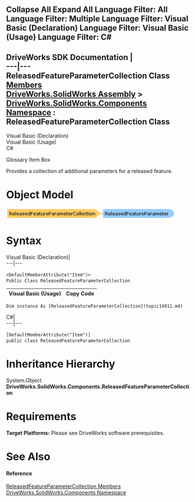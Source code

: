       

 Collapse All Expand All  Language Filter: All  Language Filter: Multiple  Language Filter: Visual Basic (Declaration) Language Filter: Visual Basic (Usage) Language Filter: C#  
---  
DriveWorks SDK Documentation  |   
---|---  
ReleasedFeatureParameterCollection Class   
[Members](topic14912.md)   
[DriveWorks.SolidWorks Assembly](topic13342.md) > [DriveWorks.SolidWorks.Components Namespace](topic13925.md) : ReleasedFeatureParameterCollection Class  
---  
  
Visual Basic (Declaration)    
Visual Basic (Usage)    
C# 

Glossary Item Box

Provides a collection of additional parameters for a released feature. 

# Object Model

![](dotnetdiagramimages/image846.png)

# Syntax

Visual Basic (Declaration)|   
---|---  
      
    
    <DefaultMemberAttribute("Item")>
    Public Class ReleasedFeatureParameterCollection   
  
Visual Basic (Usage)| Copy Code  
---|---  
      
    
    Dim instance As [ReleasedFeatureParameterCollection](topic14911.md)  
  
C#|   
---|---  
      
    
    [DefaultMemberAttribute("Item")]
    public class ReleasedFeatureParameterCollection   
  
# Inheritance Hierarchy

System.Object  
**DriveWorks.SolidWorks.Components.ReleasedFeatureParameterCollection**  


# Requirements

**Target Platforms:** Please see DriveWorks software prerequisites.

# See Also

#### Reference

[ReleasedFeatureParameterCollection Members](topic14912.md)   
[DriveWorks.SolidWorks.Components Namespace](topic13925.md)


